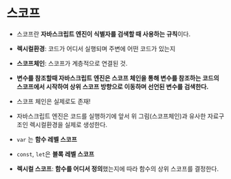 # 스코프

- 스코프란 **자바스크립트 엔진이 식별자를 검색할 때 사용하는 규칙**이다.
- **렉시컬환경**: 코드가 어디서 실행되며 주변에 어떤 코드가 있는지
- **스코프체인**: 스코프가 계층적으로 연결된 것.
- **변수를 참조할때 자바스크립트 엔진은 스코프 체인을 통해 변수를 참조하는 코드의 스코프에서 시작하여 상위 스코프 방향으로 이동하며 선언된 변수를 검색한다.**
- 스코프 체인은 실제로도 존재!
- 자바스크립트 엔진은 코드를 실행하기에 앞서 위 그림(스코프체인)과 유사한 자료구조인 렉시컬환경을 실제로 생성한다.

- `var` 는 **함수 레벨 스코프**
- `const`, `let`은 **블록 레벨 스코프**

- **렉시컬 스코프**: **함수를 어디서 정의**했는지에 따라 함수의 상위 스코프를 결정한다.
